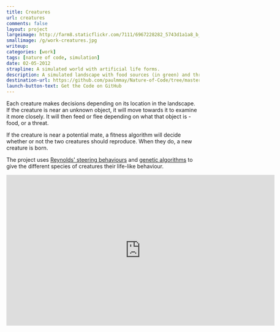 ```yaml
---
title: Creatures
url: creatures
comments: false
layout: project
largeimage: http://farm8.staticflickr.com/7111/6967228282_5743d1a1a8_b_d.jpg
smallimage: /g/work-creatures.jpg
writeup: 
categories: [work]
tags: [nature of code, simulation]
date: 02-05-2012
strapline: A simulated world with artificial life forms.
description: A simulated landscape with food sources (in green) and threats (in red), populated with roaming, artificial creatures.  The creatures forage for food, avoid danger, remember, reproduce, age, and die.  
destination-url: https://github.com/paulmmay/Nature-of-Code/tree/master/noc_creatures
launch-button-text: Get the Code on GitHub
---
```

Each creature makes decisions depending on its location in the landscape. If the creature is near an unknown object, it will move towards it to examine it more closely. It will then feed or flee depending on what that object is - food, or a threat. 

If the creature is near a potential mate, a fitness algorithm will decide whether or not the two creatures should reproduce. When they do, a new creature is born. 

The project uses <a href="http://www.red3d.com/cwr/steer/" title="Reynolds' steering behaviours">Reynolds' steering behaviours</a> and <a href="http://www.shiffman.net/teaching/nature/ga/" title="genetic algorithms">genetic algorithms</a> to give the different species of creatures their life-like behaviour.

<iframe src="http://player.vimeo.com/video/59276561?title=0&amp;byline=0&amp;portrait=0&amp;color=ffffff" width="700" height="394" frameborder="0" webkitAllowFullScreen mozallowfullscreen allowFullScreen></iframe>